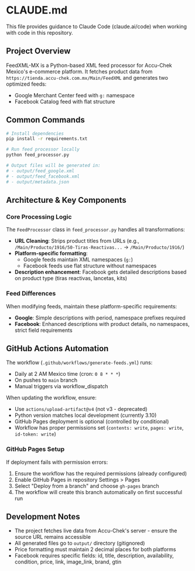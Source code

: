 # CLAUDE.md

This file provides guidance to Claude Code (claude.ai/code) when working with code in this repository.

## Project Overview

FeedXML-MX is a Python-based XML feed processor for Accu-Chek Mexico's e-commerce platform. It fetches product data from `https://tienda.accu-chek.com.mx/Main/FeedXML` and generates two optimized feeds:
- Google Merchant Center feed with `g:` namespace
- Facebook Catalog feed with flat structure

## Common Commands

```bash
# Install dependencies
pip install -r requirements.txt

# Run feed processor locally
python feed_processor.py

# Output files will be generated in:
# - output/feed_google.xml
# - output/feed_facebook.xml
# - output/metadata.json
```

## Architecture & Key Components

### Core Processing Logic
The `FeedProcessor` class in `feed_processor.py` handles all transformations:
- **URL Cleaning**: Strips product titles from URLs (e.g., `/Main/Producto/1916/50-Tiras-Reactivas...` → `/Main/Producto/1916/`)
- **Platform-specific formatting**: 
  - Google feeds maintain XML namespaces (`g:`)
  - Facebook feeds use flat structure without namespaces
- **Description enhancement**: Facebook gets detailed descriptions based on product type (tiras reactivas, lancetas, kits)

### Feed Differences
When modifying feeds, maintain these platform-specific requirements:
- **Google**: Simple descriptions with period, namespace prefixes required
- **Facebook**: Enhanced descriptions with product details, no namespaces, strict field requirements

## GitHub Actions Automation

The workflow (`.github/workflows/generate-feeds.yml`) runs:
- Daily at 2 AM Mexico time (cron: `0 8 * * *`)
- On pushes to `main` branch
- Manual triggers via workflow_dispatch

When updating the workflow, ensure:
- Use `actions/upload-artifact@v4` (not v3 - deprecated)
- Python version matches local development (currently 3.10)
- GitHub Pages deployment is optional (controlled by conditional)
- Workflow has proper permissions set (`contents: write`, `pages: write`, `id-token: write`)

### GitHub Pages Setup
If deployment fails with permission errors:
1. Ensure the workflow has the required permissions (already configured)
2. Enable GitHub Pages in repository Settings > Pages
3. Select "Deploy from a branch" and choose `gh-pages` branch
4. The workflow will create this branch automatically on first successful run

## Development Notes

- The project fetches live data from Accu-Chek's server - ensure the source URL remains accessible
- All generated files go to `output/` directory (gitignored)
- Price formatting must maintain 2 decimal places for both platforms
- Facebook requires specific fields: id, title, description, availability, condition, price, link, image_link, brand, gtin